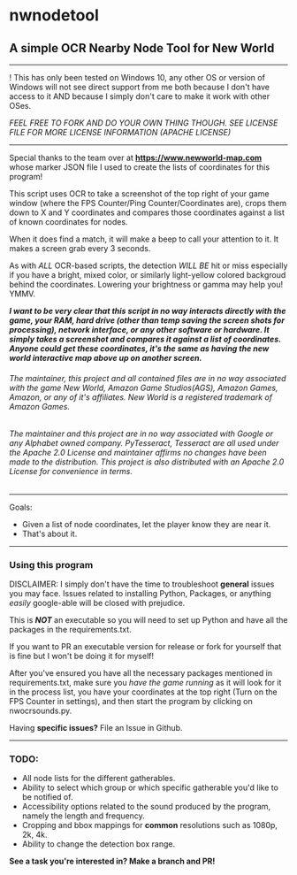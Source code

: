 # nwnodetool
## A simple OCR Nearby Node Tool for New World
 -------------------------------------
 ! This has only been tested on Windows 10, any other OS or version of Windows will not see direct support from me both because I don't have access to it AND because I simply don't care to make it work with other OSes. 
 
 _FEEL FREE TO FORK AND DO YOUR OWN THING THOUGH. SEE LICENSE FILE FOR MORE LICENSE INFORMATION (APACHE LICENSE)_
 
 -------------------------------------
 Special thanks to the team over at **https://www.newworld-map.com** whose marker JSON file I used to create the lists of coordinates for this program!
 
 This script uses OCR to take a screenshot of the top right of your game window (where the FPS Counter/Ping Counter/Coordinates are), crops them down to X and Y coordinates and compares those coordinates against a list of known coordinates for nodes.
 
 When it does find a match, it will make a beep to call your attention to it. It makes a screen grab every 3 seconds.
 
 As with _ALL_ OCR-based scripts, the detection _WILL BE_ hit or miss especially if you have a bright, mixed color, or similarly light-yellow colored backgroud behind the coordinates. Lowering your brightness or gamma may help you! YMMV.
 
 ***I want to be very clear that this script in no way interacts directly with the game, your RAM, hard drive (other than temp saving the screen shots for processing), network interface, or any other software or hardware. It simply takes a screenshot and compares it against a list of coordinates. Anyone could get these coordinates, it's the same as having the new world interactive map above up on another screen.***
 
 ###### The maintainer, this project and all contained files are in no way associated with the game New World, Amazon Game Studios(AGS), Amazon Games, Amazon, or any of it's affiliates. New World is a registered trademark of Amazon Games.
 
 ###### The maintainer and this project are in no way associated with Google or any Alphabet owned company. PyTesseract, Tesseract are all used under the Apache 2.0 License and maintainer affirms no changes have been made to the distribution. This project is also distributed with an Apache 2.0 License for convenience in terms.
 -------------------------------------
 
 Goals:
 - Given a list of node coordinates, let the player know they are near it.
 - That's about it.

 -------------------------------------
 
 ### Using this program
 
 DISCLAIMER: I simply don't have the time to troubleshoot **general** issues you may face. Issues related to installing Python, Packages, or anything _easily_ google-able will be closed with prejudice.
 
 This is ***NOT*** an executable so you will need to set up Python and have all the packages in the requirements.txt. 
 
 If you want to PR an executable version for release or fork for yourself that is fine but I won't be doing it for myself!
 
After you've ensured you have all the necessary packages mentioned in requirements.txt, make sure you _have the game running_ as it will look for it in the process list, you have your coordinates at the top right (Turn on the FPS Counter in settings), and then start the program by clicking on nwocrsounds.py. 

Having **specific issues?** File an Issue in Github.

-------------------------------------

### TODO:
- All node lists for the different gatherables.
- Ability to select which group or which specific gatherable you'd like to be notified of.
- Accessibility options related to the sound produced by the program, namely the length and frequency.
- Cropping and bbox mappings for **common** resolutions such as 1080p, 2k, 4k.
- Ability to change the detection box range.

**See a task you're interested in? Make a branch and PR!**
